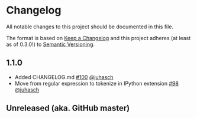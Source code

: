 Changelog
=========

All notable changes to this project should be documented in this file.

The format is based on [Keep a Changelog](http://keepachangelog.com/en/1.0.0/)
and this project adheres (at least as of 0.3.0!) to
[Semantic Versioning](https://semver.org/spec/v2.0.0.html).

1.1.0
-----

- Added CHANGELOG.md
   [#100](https://github.com/juhasch/PhysicalQuantities/pull/100)
   [@juhasch](https://github.com/juhasch)
- Move from regular expression to tokenize in IPython extension 
   [#98](https://github.com/juhasch/PhysicalQuantities/pull/98)
   [@juhasch](https://github.com/juhasch)

Unreleased (aka. GitHub master)
-------------------------------
